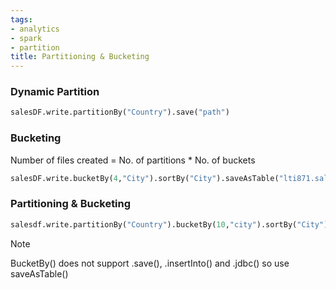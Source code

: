 ```yaml
---
tags:
- analytics
- spark
- partition
title: Partitioning & Bucketing
---
```


### Dynamic Partition

````python
salesDF.write.partitionBy("Country").save("path")
````

### Bucketing

Number of files created = No. of partitions * No. of buckets

````python
salesDF.write.bucketBy(4,"City").sortBy("City").saveAsTable("lti871.salebuck")
````

### Partitioning & Bucketing

````python
salesdf.write.partitionBy("Country").bucketBy(10,"city").sortBy("City").saveAsTable("lti871.salebuck")
````

 > [!NOTE]
 > BucketBy() does not support .save(), .insertInto() and .jdbc() so use saveAsTable()